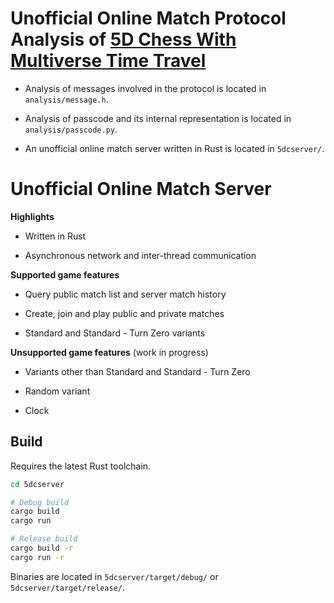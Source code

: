 # **Unofficial** Online Match Protocol Analysis of [5D Chess With Multiverse Time Travel](https://store.steampowered.com/app/1349230/5D_Chess_With_Multiverse_Time_Travel/)

- Analysis of messages involved in the protocol is located in `analysis/message.h`.

- Analysis of passcode and its internal representation is located in `analysis/passcode.py`.

- An unofficial online match server written in Rust is located in `5dcserver/`.

# **Unofficial** Online Match Server

**Highlights**

- Written in Rust

- Asynchronous network and inter-thread communication

**Supported game features**

- Query public match list and server match history

- Create, join and play public and private matches

- Standard and Standard - Turn Zero variants

**Unsupported game features** (work in progress)

- Variants other than Standard and Standard - Turn Zero

- Random variant

- Clock

## Build

Requires the latest Rust toolchain.

```sh
cd 5dcserver

# Debug build
cargo build
cargo run

# Release build
cargo build -r
cargo run -r
```

Binaries are located in `5dcserver/target/debug/` or `5dcserver/target/release/`.
